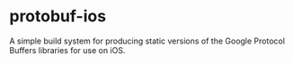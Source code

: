 protobuf-ios
============

A simple build system for producing static versions of the Google Protocol Buffers libraries for use on iOS.
